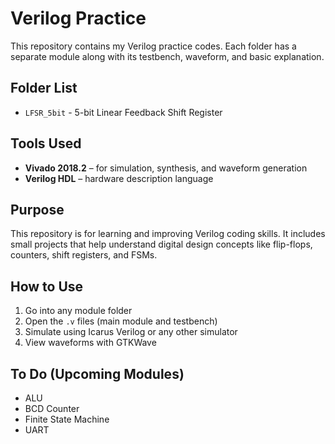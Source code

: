 # Verilog Practice

This repository contains my Verilog practice codes. Each folder has a separate module along with its testbench, waveform, and basic explanation.

## Folder List

- `LFSR_5bit` - 5-bit Linear Feedback Shift Register

## Tools Used

- **Vivado 2018.2** – for simulation, synthesis, and waveform generation
- **Verilog HDL** – hardware description language

## Purpose

This repository is for learning and improving Verilog coding skills. It includes small projects that help understand digital design concepts like flip-flops, counters, shift registers, and FSMs.

## How to Use

1. Go into any module folder
2. Open the `.v` files (main module and testbench)
3. Simulate using Icarus Verilog or any other simulator
4. View waveforms with GTKWave

## To Do (Upcoming Modules)

- ALU
- BCD Counter
- Finite State Machine
- UART
